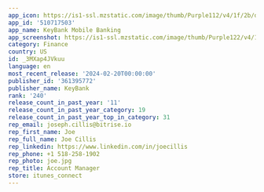 ```yaml
---
app_icon: https://is1-ssl.mzstatic.com/image/thumb/Purple112/v4/1f/2b/dc/1f2bdc5f-cd5f-0bdd-7852-70f7c0f8b008/AppIcon-0-0-1x_U007emarketing-0-10-0-85-220.png/1024x1024bb.png
app_id: '510717503'
app_name: KeyBank Mobile Banking
app_screenshot: https://is1-ssl.mzstatic.com/image/thumb/Purple122/v4/12/21/d9/1221d9a2-c76b-405f-13a8-c78321a527ca/5beccd5c-1446-44e0-a56a-3b21fb564ddc_01_-_Details_iOS_lg.png/1284x2778bb.png
category: Finance
country: US
id: _3MXap4JVkuu
language: en
most_recent_release: '2024-02-20T00:00:00'
publisher_id: '361395772'
publisher_name: KeyBank
rank: '240'
release_count_in_past_year: '11'
release_count_in_past_year_category: 19
release_count_in_past_year_top_in_category: 31
rep_email: joseph.cillis@bitrise.io
rep_first_name: Joe
rep_full_name: Joe Cillis
rep_linkedin: https://www.linkedin.com/in/joecillis
rep_phone: +1 518-258-1902
rep_photo: joe.jpg
rep_title: Account Manager
store: itunes_connect
---
```

